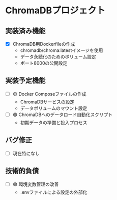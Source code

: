 # ChromaDBプロジェクト

## 実装済み機能
- [x] ChromaDB用Dockerfileの作成
  - chromadb/chroma:latestイメージを使用
  - データ永続化のためのボリューム設定
  - ポート8000の公開設定

## 実装予定機能
- [ ] 🟡 Docker Composeファイルの作成
  - ChromaDBサービスの設定
  - データボリュームのマウント設定
- [ ] 🟢 ChromaDBへのデータロード自動化スクリプト
  - 初期データの準備と投入プロセス

## バグ修正
- [ ] 現在特になし

## 技術的負債
- [ ] 🟢 環境変数管理の改善
  - .envファイルによる設定の外部化 
